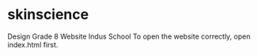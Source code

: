 # skinscience
Design Grade 8  Website Indus School
To open the website correctly, open index.html first.
